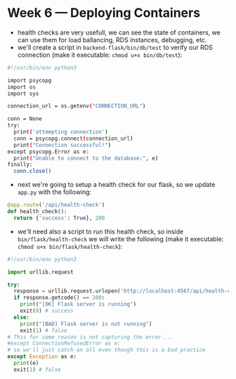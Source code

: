 # Week 6 — Deploying Containers

- health checks are very usefull, we can see the state of containers, we can use them for load ballancing, RDS instances, debugging, etc.
- we'll create a script in `backend-flask/bin/db/test` to verify our RDS connection (make it executable: ```chmod u+x bin/db/test```):
```bash
#!/usr/bin/env python3

import psycopg
import os
import sys

connection_url = os.getenv("CONNECTION_URL")

conn = None
try:
  print('attempting connection')
  conn = psycopg.connect(connection_url)
  print("Connection successful!")
except psycopg.Error as e:
  print("Unable to connect to the database:", e)
finally:
  conn.close()
```
- next we're going to setup a health check for our flask, so we update `app.py` with the following:
```py
@app.route('/api/health-check')
def health_check():
  return {'success': True}, 200
```
- we'll need also a script to run this health check, so inside `bin/flask/health-check` we will write the following (make it executable: ```chmod u+x bin/flask/health-check```):
```py
#!/usr/bin/env python3

import urllib.request

try:
  response = urllib.request.urlopen('http://localhost:4567/api/health-check')
  if response.getcode() == 200:
    print("[OK] Flask server is running")
    exit(0) # success
  else:
    print("[BAD] Flask server is not running")
    exit(1) # false
# This for some reason is not capturing the error....
#except ConnectionRefusedError as e:
# so we'll just catch on all even though this is a bad practice
except Exception as e:
  print(e)
  exit(1) # false
```
